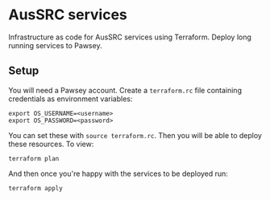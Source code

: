 # AusSRC services

Infrastructure as code for AusSRC services using Terraform. Deploy long running services to Pawsey.

## Setup

You will need a Pawsey account. Create a `terraform.rc` file containing credentials as environment variables:

```
export OS_USERNAME=<username>
export OS_PASSWORD=<password>
```

You can set these with `source terraform.rc`. Then you will be able to deploy these resources. To view:

```
terraform plan
```

And then once you're happy with the services to be deployed run:

```
terraform apply
```